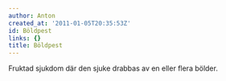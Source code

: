 ```yaml
---
author: Anton
created_at: '2011-01-05T20:35:53Z'
id: Böldpest
links: {}
title: Böldpest
---
```


Fruktad sjukdom där den sjuke drabbas av en eller flera bölder.
